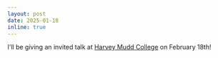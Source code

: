 ```yaml
---
layout: post
date: 2025-01-18
inline: true
---
```


I'll be giving an invited talk at [Harvey Mudd College](https://sites.google.com/a/g.hmc.edu/biocolloquium/) on February 18th!
